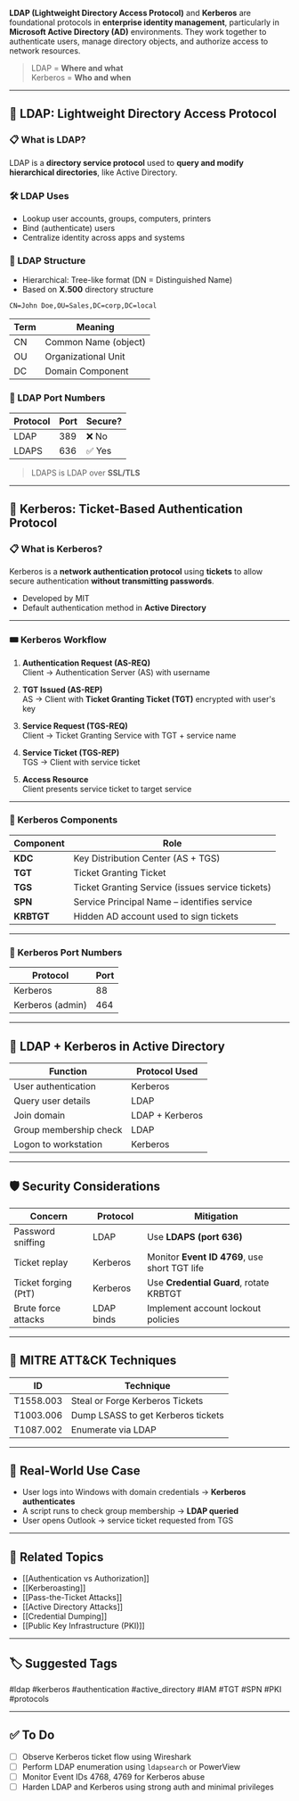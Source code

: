 **LDAP (Lightweight Directory Access Protocol)** and **Kerberos** are foundational protocols in **enterprise identity management**, particularly in **Microsoft Active Directory (AD)** environments. They work together to authenticate users, manage directory objects, and authorize access to network resources.

> LDAP = **Where and what**  
> Kerberos = **Who and when**

---

## 🧱 LDAP: Lightweight Directory Access Protocol

### 📋 What is LDAP?

LDAP is a **directory service protocol** used to **query and modify hierarchical directories**, like Active Directory.

### 🛠 LDAP Uses

- Lookup user accounts, groups, computers, printers
- Bind (authenticate) users
- Centralize identity across apps and systems

### 🧠 LDAP Structure

- Hierarchical: Tree-like format (DN = Distinguished Name)
- Based on **X.500** directory structure

```
CN=John Doe,OU=Sales,DC=corp,DC=local
```


| Term | Meaning                   |
|------|---------------------------|
| CN   | Common Name (object)      |
| OU   | Organizational Unit       |
| DC   | Domain Component          |

### 🔧 LDAP Port Numbers

| Protocol | Port | Secure? |
|----------|------|---------|
| LDAP     | 389  | ❌ No   |
| LDAPS    | 636  | ✅ Yes  |

> LDAPS is LDAP over **SSL/TLS**

---

## 🧱 Kerberos: Ticket-Based Authentication Protocol

### 📋 What is Kerberos?

Kerberos is a **network authentication protocol** using **tickets** to allow secure authentication **without transmitting passwords**.

- Developed by MIT
- Default authentication method in **Active Directory**

---

### 🎟 Kerberos Workflow

1. **Authentication Request (AS-REQ)**  
   Client → Authentication Server (AS) with username

2. **TGT Issued (AS-REP)**  
   AS → Client with **Ticket Granting Ticket (TGT)** encrypted with user's key

3. **Service Request (TGS-REQ)**  
   Client → Ticket Granting Service with TGT + service name

4. **Service Ticket (TGS-REP)**  
   TGS → Client with service ticket

5. **Access Resource**  
   Client presents service ticket to target service

---

### 🔐 Kerberos Components

| Component | Role                                       |
|-----------|--------------------------------------------|
| **KDC**   | Key Distribution Center (AS + TGS)          |
| **TGT**   | Ticket Granting Ticket                     |
| **TGS**   | Ticket Granting Service (issues service tickets) |
| **SPN**   | Service Principal Name – identifies service |
| **KRBTGT**| Hidden AD account used to sign tickets     |

---

### 🔧 Kerberos Port Numbers

| Protocol    | Port |
|-------------|------|
| Kerberos    | 88   |
| Kerberos (admin) | 464 |

---

## 🔄 LDAP + Kerberos in Active Directory

| Function              | Protocol Used |
|-----------------------|----------------|
| User authentication   | Kerberos       |
| Query user details    | LDAP           |
| Join domain           | LDAP + Kerberos|
| Group membership check| LDAP           |
| Logon to workstation  | Kerberos       |

---

## 🛡 Security Considerations

| Concern               | Protocol         | Mitigation                             |
|------------------------|------------------|-----------------------------------------|
| Password sniffing      | LDAP             | Use **LDAPS (port 636)**                |
| Ticket replay          | Kerberos         | Monitor **Event ID 4769**, use short TGT life |
| Ticket forging (PtT)   | Kerberos         | Use **Credential Guard**, rotate KRBTGT |
| Brute force attacks    | LDAP binds       | Implement account lockout policies      |

---

## 🧠 MITRE ATT&CK Techniques

| ID        | Technique                        |
|-----------|----------------------------------|
| T1558.003 | Steal or Forge Kerberos Tickets  |
| T1003.006 | Dump LSASS to get Kerberos tickets |
| T1087.002 | Enumerate via LDAP               |

---

## 📘 Real-World Use Case

- User logs into Windows with domain credentials → **Kerberos authenticates**
- A script runs to check group membership → **LDAP queried**
- User opens Outlook → service ticket requested from TGS

---

## 🔗 Related Topics

- [[Authentication vs Authorization]]
- [[Kerberoasting]]
- [[Pass-the-Ticket Attacks]]
- [[Active Directory Attacks]]
- [[Credential Dumping]]
- [[Public Key Infrastructure (PKI)]]

---

## 🏷 Suggested Tags

#ldap #kerberos #authentication #active_directory #IAM #TGT #SPN #PKI #protocols

---

## ✅ To Do

- [ ] Observe Kerberos ticket flow using Wireshark
- [ ] Perform LDAP enumeration using `ldapsearch` or PowerView
- [ ] Monitor Event IDs 4768, 4769 for Kerberos abuse
- [ ] Harden LDAP and Kerberos using strong auth and minimal privileges
